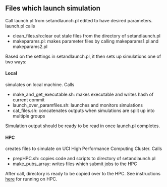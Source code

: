 ## Files which launch simulation

Call launch.pl from setandlaunch.pl edited to have desired parameters. launch.pl calls
* clean_files.sh:clear out stale files from the directory of setandlaunch.pl
* makeparams.pl: makes parameter files by calling makeparams1.pl and makeparams2.pl

Based on the settings in setandlaunch.pl, it then sets up simulations one of two ways:
#### Local
simulates on local machine. Calls
* make_and_get_executable.sh: makes executable and writes hash of current commit
* launch_over_paramfiles.sh: launches and monitors simulations
* cat_files.sh: concatenates outputs when simulations are split up into multiple groups

Simulation output should be ready to be read in once launch.pl completes.

#### HPC
creates files to simulate on UCI High Performance Computing Cluster. Calls
* prepHPC.sh: copies code and scripts to directory of setandlaunch.pl
* make_pubs_array: writes files which submit jobs to the HPC

After call, directory is ready to be copied over to the HPC. See instructions [here](/launching_scripts/hpc/README.md) for running on HPC.
